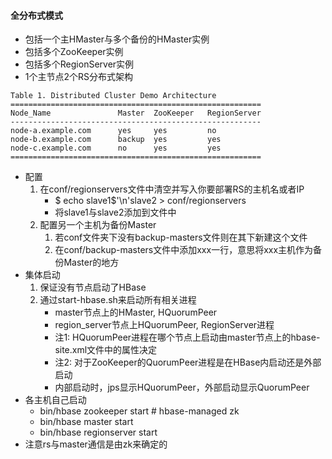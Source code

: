 #### 全分布式模式
* 包括一个主HMaster与多个备份的HMaster实例
* 包括多个ZooKeeper实例
* 包括多个RegionServer实例
* 1个主节点2个RS分布式架构
```
Table 1. Distributed Cluster Demo Architecture
========================================================
Node_Name	            Master	ZooKeeper	RegionServer
--------------------------------------------------------
node-a.example.com      yes     yes         no
node-b.example.com      backup  yes         yes
node-c.example.com      no      yes         yes
========================================================
```
* 配置
    1. 在conf/regionservers文件中清空并写入你要部署RS的主机名或者IP
        * $ echo slave1$'\n'slave2 > conf/regionservers
        * 将slave1与slave2添加到文件中
    2. 配置另一个主机为备份Master
        1. 若conf文件夹下没有backup-masters文件则在其下新建这个文件
        2. 在conf/backup-masters文件中添加xxx一行，意思将xxx主机作为备份Master的地方
* 集体启动
    1. 保证没有节点启动了HBase
    2. 通过start-hbase.sh来启动所有相关进程
        * master节点上的HMaster, HQuorumPeer
        * region_server节点上HQuorumPeer, RegionServer进程
        * 注1: HQuorumPeer进程在哪个节点上启动由master节点上的hbase-site.xml文件中的属性决定
        * 注2: 对于ZooKeeper的QuorumPeer进程是在HBase内启动还是外部启动
        * 内部启动时，jps显示HQuorumPeer，外部启动显示QuorumPeer
* 各主机自己启动
    * bin/hbase zookeeper start # hbase-managed zk
    * bin/hbase master start
    * bin/hbase regionserver start    
* 注意rs与master通信是由zk来确定的
        